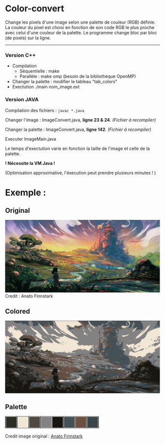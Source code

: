 # Color-convert
Change les pixels d'une image selon une palette de couleur (RGB) définie.
La couleur du pixel est choisi en fonction de son code RGB le plus proche avec celui d'une couleur de la palette.
Le programme change bloc par bloc (de pixels) sur la ligne.

------
### Version C++
- Compilation
  - Séquentielle : make
  - Parallèle : make omp (besoin de la bibliothèque OpenMP)
- Changer la palette : modifier le tableau "tab_colors"
- Exectution ./main nom_image.ext

### Version JAVA

Compilation des fichiers : ```javac *.java ```

Changer l'image : ImageConvert.java, __ligne 23 & 24__. *(Fichier à recompiler)*

Changer la palette : ImageConvert.java, __ligne 142__. *(Fichier à recompiler)*

Executer ImageMain.java

Le temps d'exectution varie en fonction la taille de l'image et celle de la palette.

__! Nécessite la VM Java !__

(Optimisation approximative, l'éxecution peut prendre plusieurs minutes ! )

# Exemple : 

## Original
![Alt text](https://github.com/ElCald/Color-convert/blob/main/Exemple/original.jpg?raw=true)
Credit : Anato Finnstark
## Colored
![Alt text](https://github.com/ElCald/Color-convert/blob/main/Exemple/original-swap.jpg?raw=true)
## Palette
![Alt text](https://github.com/ElCald/Color-convert/blob/main/Exemple/palette.png?raw=true)

Credit image original : [Anato Finnstark](https://www.artstation.com/artwork/rnDN5)
